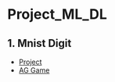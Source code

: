 # Project_ML_DL
## 1. Mnist Digit
- [Project](https://github.com/lvhuy2002/game-AI-web) 
- [AG Game](https://ag-gaming.herokuapp.com/)
